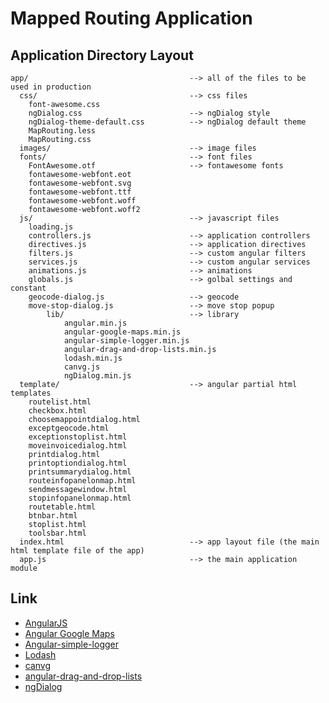 # Mapped Routing Application

## Application Directory Layout

	app/                					--> all of the files to be used in production
	  css/              					--> css files
	    font-awesome.css
		ngDialog.css						--> ngDialog style
		ngDialog-theme-default.css          --> ngDialog default theme
		MapRouting.less
		MapRouting.css
	  images/              					--> image files
	  fonts/								--> font files
	    FontAwesome.otf                     --> fontawesome fonts
	    fontawesome-webfont.eot
	    fontawesome-webfont.svg
	    fontawesome-webfont.ttf
	    fontawesome-webfont.woff
	    fontawesome-webfont.woff2
	  js/               					--> javascript files
		loading.js
	    controllers.js  					--> application controllers
	    directives.js   					--> application directives
	    filters.js     			    		--> custom angular filters
	    services.js     					--> custom angular services
	    animations.js   					--> animations
		globals.js							--> golbal settings and constant
		geocode-dialog.js                   --> geocode
		move-stop-dialog.js                 --> move stop popup
			lib/						    --> library
				angular.min.js				
				angular-google-maps.min.js
				angular-simple-logger.min.js
				angular-drag-and-drop-lists.min.js
				lodash.min.js
				canvg.js
				ngDialog.min.js
	  template/         					--> angular partial html templates
	    routelist.html
		checkbox.html
		choosemappointdialog.html
        exceptgeocode.html
		exceptionstoplist.html
		moveinvoicedialog.html
		printdialog.html
		printoptiondialog.html
		printsummarydialog.html
		routeinfopanelonmap.html
		sendmessagewindow.html
		stopinfopanelonmap.html
	    routetable.html
	    btnbar.html
		stoplist.html
		toolsbar.html
	  index.html       						--> app layout file (the main html template file of the app)
	  app.js          						--> the main application module

## Link

- [AngularJS](https://angularjs.org/)
- [Angular Google Maps](http://angular-ui.github.io/angular-google-maps/#!/)
- [Angular-simple-logger](https://github.com/nmccready/angular-simple-logger)
- [Lodash](https://lodash.com/)
- [canvg](https://github.com/gabelerner/canvg)
- [angular-drag-and-drop-lists](https://github.com/marceljuenemann/angular-drag-and-drop-lists)
- [ngDialog](https://github.com/likeastore/ngDialog)